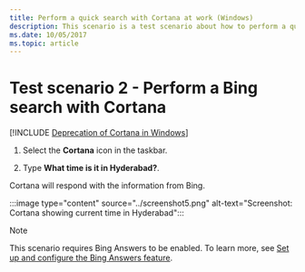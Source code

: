 ```yaml
---
title: Perform a quick search with Cortana at work (Windows)
description: This scenario is a test scenario about how to perform a quick search with Cortana at work.
ms.date: 10/05/2017
ms.topic: article
--- 
```


# Test scenario 2 - Perform a Bing search with Cortana
<!--Using include for Cortana in Windows deprecation -->
[!INCLUDE [Deprecation of Cortana in Windows](./includes/cortana-deprecation.md)] 

1. Select the  **Cortana**  icon in the taskbar. 

2. Type **What time is it in Hyderabad?**. 

Cortana will respond with the information from Bing. 

:::image type="content" source="../screenshot5.png" alt-text="Screenshot: Cortana showing current time in Hyderabad"::: 

>[!NOTE]
>This scenario requires Bing Answers to be enabled. To learn more, see [Set up and configure the Bing Answers feature](./set-up-and-test-cortana-in-windows-10.md#set-up-and-configure-the-bing-answers-feature).
